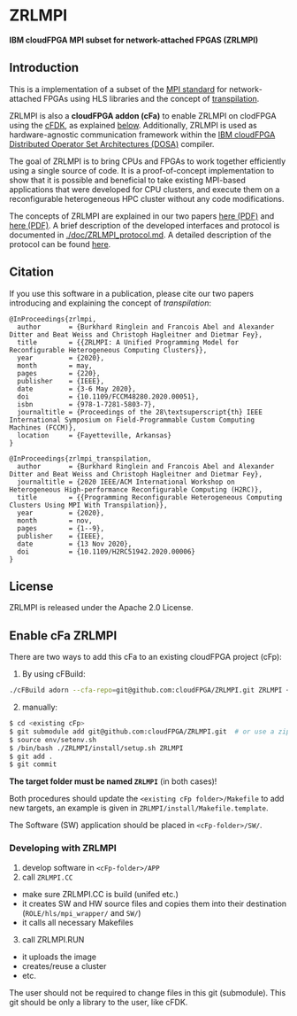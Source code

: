 ZRLMPI
===================
**IBM cloudFPGA MPI subset for network-attached FPGAS (ZRLMPI)**


Introduction
------------------

This is a implementation of a subset of the [MPI standard](https://en.wikipedia.org/wiki/Message_Passing_Interface) for network-attached FPGAs using HLS libraries and the concept of [transpilation](https://ieeexplore.ieee.org/abstract/document/9307074).

ZRLMPI is also a **cloudFPGA addon (cFa)** to enable ZRLMPI on clodFPGA using the [cFDK](https://github.com/cloudFPGA/cFDK), as explained [below](#Enable-cFa-ZRLMPI).
Additionally, ZRLMPI is used as hardware-agnostic communication framework within the [IBM cloudFPGA Distributed Operator Set Architectures (DOSA)](https://github.com/cloudFPGA/DOSA) compiler.

The goal of ZRLMPI is to bring CPUs and FPGAs to work together efficiently using a single source of code. It is a proof-of-concept implementation to show that it is possible and beneficial to take existing MPI-based applications that were developed for CPU clusters, and execute them on a reconfigurable heterogeneous HPC cluster without any code modifications.

The concepts of ZRLMPI are explained in our two papers [here (PDF)](https://0xcaffee.blog/posts/attachments/FCCM20.pdf) and [here (PDF)](https://0xcaffee.blog/posts/attachments/H2RC20.pdf).
A brief description of the developed interfaces and protocol is documented in [./doc/ZRLMPI_protocol.md](./doc/ZRLMPI_protocol.md). A detailed description of the protocol can be found [here](https://doi.org/10.5281/zenodo.7957659).


Citation
------------------

If you use this software in a publication, please cite our two papers introducing and explaining the concept of *transpilation*:

```
@InProceedings{zrlmpi,
  author       = {Burkhard Ringlein and Francois Abel and Alexander Ditter and Beat Weiss and Christoph Hagleitner and Dietmar Fey},
  title        = {{ZRLMPI: A Unified Programming Model for Reconfigurable Heterogeneous Computing Clusters}},
  year         = {2020},
  month        = may,
  pages        = {220},
  publisher    = {IEEE},
  date         = {3-6 May 2020},
  doi          = {10.1109/FCCM48280.2020.00051},
  isbn         = {978-1-7281-5803-7},
  journaltitle = {Proceedings of the 28\textsuperscript{th} IEEE International Symposium on Field-Programmable Custom Computing Machines (FCCM)},
  location     = {Fayetteville, Arkansas}
}

@InProceedings{zrlmpi_transpilation,
  author       = {Burkhard Ringlein and Francois Abel and Alexander Ditter and Beat Weiss and Christoph Hagleitner and Dietmar Fey},
  journaltitle = {2020 IEEE/ACM International Workshop on Heterogeneous High-performance Reconfigurable Computing (H2RC)},
  title        = {{Programming Reconfigurable Heterogeneous Computing Clusters Using MPI With Transpilation}},
  year         = {2020},
  month        = nov,
  pages        = {1--9},
  publisher    = {IEEE},
  date         = {13 Nov 2020},
  doi          = {10.1109/H2RC51942.2020.00006}
}
```


License
------------------

ZRLMPI is released under the Apache 2.0 License.


Enable cFa ZRLMPI
-----------------

There are two ways to add this cFa to an existing cloudFPGA project (cFp): 

1. By using cFBuild:
```bash
./cFBuild adorn --cfa-repo=git@github.com:cloudFPGA/ZRLMPI.git ZRLMPI <path-to-cFp-folder>
```

2. manually:
```bash
$ cd <existing cFp>
$ git submodule add git@github.com:cloudFPGA/ZRLMPI.git  # or use a zip-folder, if no access to github
$ source env/setenv.sh
$ /bin/bash ./ZRLMPI/install/setup.sh ZRLMPI
$ git add .
$ git commit
```

**The target folder must be named `ZRLMPI`** (in both cases)!


Both procedures should update the `<existing cFp folder>/Makefile` to add new targets, an example is given in `ZRLMPI/install/Makefile.template`.

The Software (SW) application should be placed in `<cFp-folder>/SW/`.


### Developing with ZRLMPI

1. develop software in `<cFp-folder>/APP`
2. call `ZRLMPI.CC`
  - make sure ZRLMPI.CC is build (unifed etc.)
  - it creates SW and HW source files and copies them into their destination (`ROLE/hls/mpi_wrapper/` and `SW/`)
  - it calls all necessary Makefiles
3. call ZRLMPI.RUN 
  - it uploads the image
  - creates/reuse a cluster
  - etc.

The user should not be required to change files in this git (submodule). This git should be only a library to the user, like cFDK.






